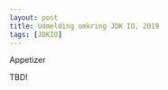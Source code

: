 ```yaml
---
layout: post
title: Udmelding omkring JDK IO, 2019
tags: [JDKIO]
---
```


Appetizer

<!-- more -->

TBD!